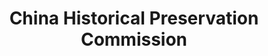 ---
layout: repo
title: "China Historical Preservation Commission"
id: 2599
permalink: repos/2599/
---